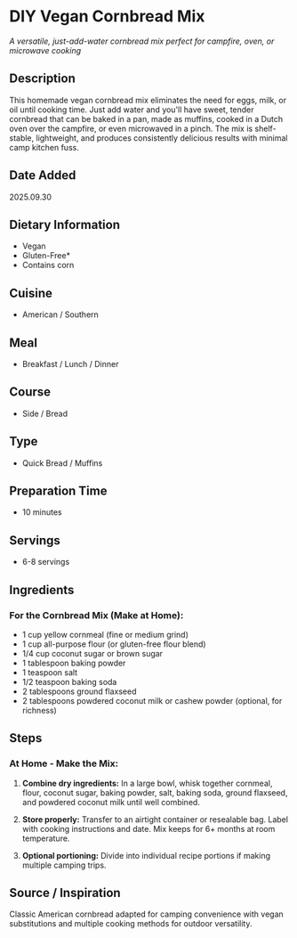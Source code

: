 # DIY Vegan Cornbread Mix
*A versatile, just-add-water cornbread mix perfect for campfire, oven, or microwave cooking*

## Description
This homemade vegan cornbread mix eliminates the need for eggs, milk, or oil until cooking time. Just add water and you'll have sweet, tender cornbread that can be baked in a pan, made as muffins, cooked in a Dutch oven over the campfire, or even microwaved in a pinch. The mix is shelf-stable, lightweight, and produces consistently delicious results with minimal camp kitchen fuss.

## Date Added
2025.09.30

## Dietary Information
- Vegan
- Gluten-Free*
- Contains corn

## Cuisine
- American / Southern

## Meal
- Breakfast / Lunch / Dinner

## Course
- Side / Bread

## Type
- Quick Bread / Muffins

## Preparation Time
- 10 minutes

## Servings
- 6-8 servings

## Ingredients
### For the Cornbread Mix (Make at Home):
- 1 cup yellow cornmeal (fine or medium grind)
- 1 cup all-purpose flour (or gluten-free flour blend)
- 1/4 cup coconut sugar or brown sugar
- 1 tablespoon baking powder
- 1 teaspoon salt
- 1/2 teaspoon baking soda
- 2 tablespoons ground flaxseed
- 2 tablespoons powdered coconut milk or cashew powder (optional, for richness)

## Steps
### At Home - Make the Mix:
1. **Combine dry ingredients:** In a large bowl, whisk together cornmeal, flour, coconut sugar, baking powder, salt, baking soda, ground flaxseed, and powdered coconut milk until well combined.

2. **Store properly:** Transfer to an airtight container or resealable bag. Label with cooking instructions and date. Mix keeps for 6+ months at room temperature.

3. **Optional portioning:** Divide into individual recipe portions if making multiple camping trips.

## Source / Inspiration
Classic American cornbread adapted for camping convenience with vegan substitutions and multiple cooking methods for outdoor versatility.